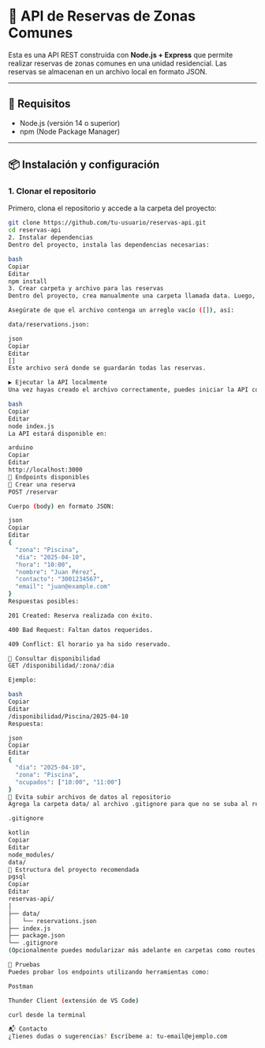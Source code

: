 # 📅 API de Reservas de Zonas Comunes

Esta es una API REST construida con **Node.js + Express** que permite realizar reservas de zonas comunes en una unidad residencial. Las reservas se almacenan en un archivo local en formato JSON.

---

## 🚀 Requisitos

- Node.js (versión 14 o superior)
- npm (Node Package Manager)

---

## 📦 Instalación y configuración

### 1. Clonar el repositorio

Primero, clona el repositorio y accede a la carpeta del proyecto:

```bash
git clone https://github.com/tu-usuario/reservas-api.git
cd reservas-api
2. Instalar dependencias
Dentro del proyecto, instala las dependencias necesarias:

bash
Copiar
Editar
npm install
3. Crear carpeta y archivo para las reservas
Dentro del proyecto, crea manualmente una carpeta llamada data. Luego, dentro de esa carpeta, crea un archivo llamado reservations.json.

Asegúrate de que el archivo contenga un arreglo vacío ([]), así:

data/reservations.json:

json
Copiar
Editar
[]
Este archivo será donde se guardarán todas las reservas.

▶️ Ejecutar la API localmente
Una vez hayas creado el archivo correctamente, puedes iniciar la API con:

bash
Copiar
Editar
node index.js
La API estará disponible en:

arduino
Copiar
Editar
http://localhost:3000
🧠 Endpoints disponibles
🔹 Crear una reserva
POST /reservar

Cuerpo (body) en formato JSON:

json
Copiar
Editar
{
  "zona": "Piscina",
  "dia": "2025-04-10",
  "hora": "10:00",
  "nombre": "Juan Pérez",
  "contacto": "3001234567",
  "email": "juan@example.com"
}
Respuestas posibles:

201 Created: Reserva realizada con éxito.

400 Bad Request: Faltan datos requeridos.

409 Conflict: El horario ya ha sido reservado.

🔹 Consultar disponibilidad
GET /disponibilidad/:zona/:dia

Ejemplo:

bash
Copiar
Editar
/disponibilidad/Piscina/2025-04-10
Respuesta:

json
Copiar
Editar
{
  "dia": "2025-04-10",
  "zona": "Piscina",
  "ocupados": ["10:00", "11:00"]
}
🛑 Evita subir archivos de datos al repositorio
Agrega la carpeta data/ al archivo .gitignore para que no se suba al repositorio:

.gitignore

kotlin
Copiar
Editar
node_modules/
data/
📁 Estructura del proyecto recomendada
pgsql
Copiar
Editar
reservas-api/
│
├── data/
│   └── reservations.json
├── index.js
├── package.json
└── .gitignore
(Opcionalmente puedes modularizar más adelante en carpetas como routes, controllers, y utils.)

🧪 Pruebas
Puedes probar los endpoints utilizando herramientas como:

Postman

Thunder Client (extensión de VS Code)

curl desde la terminal

📬 Contacto
¿Tienes dudas o sugerencias? Escríbeme a: tu-email@ejemplo.com


